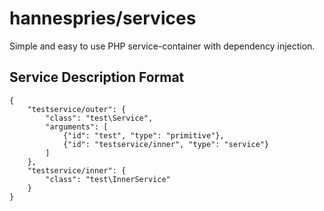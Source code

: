 # hannespries/services

Simple and easy to use PHP service-container with dependency injection.

## Service Description Format
```
{
    "testservice/outer": {
        "class": "test\Service",
        "arguments": [
            {"id": "test", "type": "primitive"},
            {"id": "testservice/inner", "type": "service"}
        ]
    },
    "testservice/inner": {
        "class": "test\InnerService"
    }
}
```
